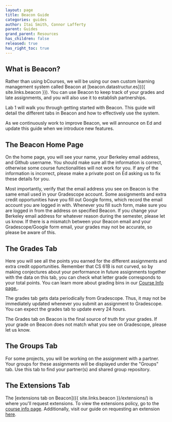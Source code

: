 ```yaml
---
layout: page
title: Beacon Guide
categories: guides
author: Itai Smith, Connor Lafferty
parent: Guides
grand_parent: Resources
has_children: false
released: true
has_right_toc: true
---
```


## What is Beacon?

Rather than using bCourses, we will be using our own custom learning management
system called Beacon at
[beacon.datastructur.es]({{ site.links.beacon }}). You can use Beacon
to keep track of your grades and late assignments, and you will also use it to
establish partnerships.

Lab 1 will walk you through getting started with Beacon. This guide will detail
the different tabs in Beacon and how to effectively use the system.

As we continuously work to improve Beacon, we will announce on Ed and update
this guide when we introduce new features.

## The Beacon Home Page

On the home page, you will see your name, your Berkeley email address, and
Github username. You should make sure all the information is correct, otherwise
some course functionalities will not work for you. If any of the information is
incorrect, please make a private post on Ed asking us to fix these details for
you.

Most importantly, verify that the email address you see on Beacon is the same
email used in your Gradescope account. Some assignments and extra credit
opportunities have you fill out Google forms, which record the email account
you are logged in with. Whenever you fill such form, make sure you are logged
in from the address on specified Beacon. If you change your Berkeley email
address for whatever reason during the semester, please let us know. If there
is a mismatch between your Beacon email and your Gradescope/Google form email,
your grades may not be accurate, so please be aware of this.

<!-- You will also find on this page the Discord username you should use to log into
our Discord servers for lab sections and office hours. See our
[Discord Guide](discord-guide) for more information. Note that these Discord
usernames will not be enforced for the first few weeks of class. -->

## The Grades Tab

Here you will see all the points you earned for the different assignments and
extra credit opportunities. Remember that CS 61B is not curved, so by making
conjectures about your performance in future assignments together with the data
on this tab, you can check what letter grade corresponds to your total points.
You can learn more about grading bins in our [Course Info page.](../../../policies/index.md).

The grades tab gets data periodically from Gradescope. Thus, it may not be
immediately updated whenever you submit an assignment to Gradescope. You can
expect the grades tab to update every 24 hours.

The Grades tab on Beacon is the final source of truth for your grades. If your
grade on Beacon does not match what you see on Gradescope, please let us know.

<!-- ## The Partnerships Tab

In this tab, you will see information about all the partnerships you have
established. In Spring 2021 students are allowed to optionally work with a
partner on lab assignments, and are required to work with a partner on
Project 3. You can learn more about the partnerships tab and partnerships in
[the Partnerships Guide.](partnerships) -->

## The Groups Tab

For some projects, you will be working on the assignment with a partner. Your groups for these assignments will be displayed under the "Groups" tab. Use this tab to find your partner(s) and shared group repository.

## The Extensions Tab

The [extensions tab on Beacon]({{ site.links.beacon }}/extensions/) is
where you'll request extensions. To view the extensions policy, go to the [course info page](../../../policies/index.md#lateness). Additionally, visit our guide on requesting an extension [here](../../../policies/extensions/index.md).